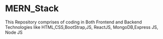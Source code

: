 # MERN_Stack
This Repository comprises of coding in Both Frontend and Backend Technologies like HTML,CSS,BootStrap,JS, ReactJS, MongoDB,Express JS, Node JS
